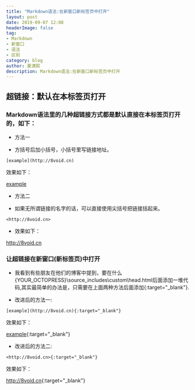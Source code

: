 ```yaml
---
title: "Markdown语法:在新窗口新标签页中打开"
layout: post
date: 2019-09-07 12:08
headerImage: false
tag:
- Markdown
- 新窗口
- 语法
- 区别
category: blog
author: 夏潇熙
description: Markdown语法:在新窗口新标签页中打开
---
```



## 超链接：默认在本标签页打开

### Markdown语法里的几种超链接方式都是默认直接在本标签页打开的，如下：

* 方法一

 - 方括号后加小括号，小括号里写链接地址。

`[example](http://8void.cn)`

 效果如下：

[example](http://8void.cn)




* 方法二

 - 如果无所谓链接的名字的话，可以直接使用尖括号把链接括起来。

`<http://8void.cn>`

 - 效果如下：

<http://8void.cn>

### 让超链接在新窗口(新标签页)中打开

 - 我看到有些朋友在他们的博客中提到，要在什么{YOUR_OCTOPRESS}\source_includes\custom\head.html后面添加一堆代码,其实最简单的办法是，只需要在上面两种方法后面添加{:target="_blank"}.

- 改进后的方法一:

`[example](http://8void.cn){:target="_blank"}`

效果如下：

[example](http://8void.cn){:target="_blank"}

- 改进后的方法二:

`<http://8void.cn>{:target="_blank"}`

效果如下：

<http://8void.cn>{:target="_blank"}
